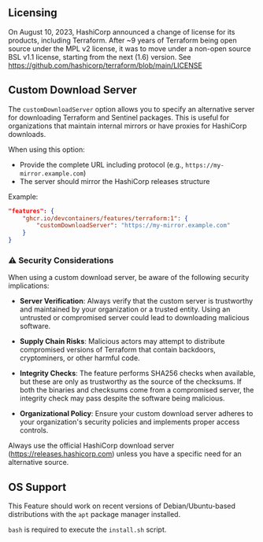 

## Licensing

On August 10, 2023, HashiCorp announced a change of license for its products, including Terraform. After ~9 years of Terraform being open source under the MPL v2 license, it was to move under a non-open source BSL v1.1 license, starting from the next (1.6) version. See https://github.com/hashicorp/terraform/blob/main/LICENSE

## Custom Download Server

The `customDownloadServer` option allows you to specify an alternative server for downloading Terraform and Sentinel packages. This is useful for organizations that maintain internal mirrors or have proxies for HashiCorp downloads.

When using this option:
- Provide the complete URL including protocol (e.g., `https://my-mirror.example.com`)
- The server should mirror the HashiCorp releases structure

Example:
```json
"features": {
    "ghcr.io/devcontainers/features/terraform:1": {
        "customDownloadServer": "https://my-mirror.example.com"
    }
}
```

### ⚠️ Security Considerations

When using a custom download server, be aware of the following security implications:

- **Server Verification**: Always verify that the custom server is trustworthy and maintained by your organization or a trusted entity. Using an untrusted or compromised server could lead to downloading malicious software.
  
- **Supply Chain Risks**: Malicious actors may attempt to distribute compromised versions of Terraform that contain backdoors, cryptominers, or other harmful code.
  
- **Integrity Checks**: The feature performs SHA256 checks when available, but these are only as trustworthy as the source of the checksums. If both the binaries and checksums come from a compromised server, the integrity check may pass despite the software being malicious.
  
- **Organizational Policy**: Ensure your custom download server adheres to your organization's security policies and implements proper access controls.

Always use the official HashiCorp download server (https://releases.hashicorp.com) unless you have a specific need for an alternative source.

## OS Support

This Feature should work on recent versions of Debian/Ubuntu-based distributions with the `apt` package manager installed.

`bash` is required to execute the `install.sh` script.
